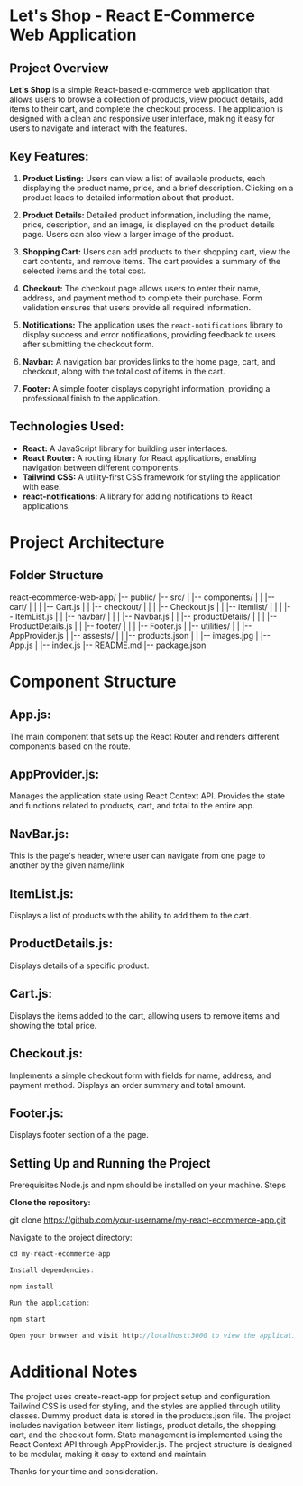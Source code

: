 # Let's Shop - React E-Commerce Web Application
## Project Overview
**Let's Shop** is a simple React-based e-commerce web application that allows users to browse a collection of products, view product details, add items to their cart, and complete the checkout process. The application is designed with a clean and responsive user interface, making it easy for users to navigate and interact with the features.

## Key Features:

1. **Product Listing:** Users can view a list of available products, each displaying the product name, price, and a brief description. Clicking on a product leads to detailed information about that product.

2. **Product Details:** Detailed product information, including the name, price, description, and an image, is displayed on the product details page. Users can also view a larger image of the product.

3. **Shopping Cart:** Users can add products to their shopping cart, view the cart contents, and remove items. The cart provides a summary of the selected items and the total cost.

4. **Checkout:** The checkout page allows users to enter their name, address, and payment method to complete their purchase. Form validation ensures that users provide all required information.

5. **Notifications:** The application uses the `react-notifications` library to display success and error notifications, providing feedback to users after submitting the checkout form.

6. **Navbar:** A navigation bar provides links to the home page, cart, and checkout, along with the total cost of items in the cart.

7. **Footer:** A simple footer displays copyright information, providing a professional finish to the application.

## Technologies Used:

- **React:** A JavaScript library for building user interfaces.
- **React Router:** A routing library for React applications, enabling navigation between different components.
- **Tailwind CSS:** A utility-first CSS framework for styling the application with ease.
- **react-notifications:** A library for adding notifications to React applications.


# Project Architecture
## Folder Structure

react-ecommerce-web-app/
|-- public/
|-- src/
|   |-- components/
|   |   |-- cart/
|   |   |   |-- Cart.js
|   |   |-- checkout/
|   |   |   |-- Checkout.js
|   |   |-- itemlist/
|   |   |   |-- ItemList.js
|   |   |-- navbar/
|   |   |   |-- Navbar.js
|   |   |-- productDetails/
|   |   |   |-- ProductDetails.js
|   |   |-- footer/
|   |   |   |-- Footer.js
|   |-- utilities/
|   |   |-- AppProvider.js
|   |-- assests/
|   |   |-- products.json
|   |   |-- images.jpg
|   |-- App.js
|   |-- index.js
|-- README.md
|-- package.json


# Component Structure
## App.js: 
The main component that sets up the React Router and renders different components based on the route.

## AppProvider.js: 
Manages the application state using React Context API. Provides the state and functions related to products, cart, and total to the entire app.

## NavBar.js:
This is the page's header, where user can navigate from one page to another by the given name/link

## ItemList.js: 
Displays a list of products with the ability to add them to the cart.

## ProductDetails.js: 
Displays details of a specific product.

## Cart.js: 
Displays the items added to the cart, allowing users to remove items and showing the total price.

## Checkout.js: 
Implements a simple checkout form with fields for name, address, and payment method. Displays an order summary and total amount.

## Footer.js:
Displays footer section of a the page.


## Setting Up and Running the Project
Prerequisites
Node.js and npm should be installed on your machine.
Steps

**Clone the repository:**

git clone https://github.com/your-username/my-react-ecommerce-app.git

Navigate to the project directory:

```javascript
cd my-react-ecommerce-app

Install dependencies:

npm install

Run the application:

npm start

Open your browser and visit http://localhost:3000 to view the application.
```

# Additional Notes
The project uses create-react-app for project setup and configuration.
Tailwind CSS is used for styling, and the styles are applied through utility classes.
Dummy product data is stored in the products.json file.
The project includes navigation between item listings, product details, the shopping cart, and the checkout form.
State management is implemented using the React Context API through AppProvider.js.
The project structure is designed to be modular, making it easy to extend and maintain.

Thanks for your time and consideration.
